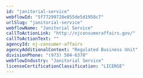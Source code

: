 ```yaml
---
id: "janitorial-service"
webflowId: "5f77299728e855de5d1958c7"
urlSlug: "janitorial-service"
webflowName: "Janitorial Service"
callToActionLink: "http://njconsumeraffairs.gov/"
callToActionText: ""
agencyId: nj-consumer-affairs
agencyAdditionalContext: "Regulated Business Unit"
divisionPhone: "(973) 504-6370"
webflowIndustry: "Janitorial Service"
licenseCertificationClassification: "LICENSE"
---
```


